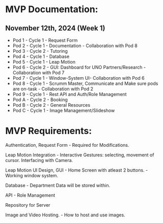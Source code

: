 # MVP Documentation: 
## November 12th, 2024 (Week 1)

- Pod 1 - Cycle 1 - Request Form
- Pod 2 - Cycle 1 - Documentation - Collaboration with Pod 8
- Pod 3 - Cycle 2 - Tutoring
- Pod 4 - Cycle 1 - Database 
- Pod 5 - Cycle 1 - Leap Motion
- Pod 6 - Cycle 2 - GUI: Dashboard for UNO Partners/Research - Collaboration with Pod 7
- Pod 7 - Cycle 1 - Window-System UI- Collaboration with Pod 6
- Pod 8 - Cycle 1 - Scrumm Master, Communicate and Make sure pods are on-task - Collaboration with Pod 2
- Pod 9 - Cycle 1 - Rest API and Auth/Role Management
- Pod A - Cycle 2 - Booking
- Pod B - Cycle 2 - General Resources
- Pod C - Cycle 1 - Image Management/Slideshow

# MVP Requirements: 

Authentication, Request Form 
    - Required for Modifications. 

Leap Motion Integration
    - Interactive Gestures: selecting, movement of cursor. Interfacing with Camera. 
    
Leap Motion UI Design, GUI
    - Home Screen with atleast 2 buttons.
    - Working window system. 
    
Database 
    - Department Data will be stored within.
      
API 
    - Role Management
      
Repository for Server

Image and Video Hosting. 
    - How to host and use images. 
